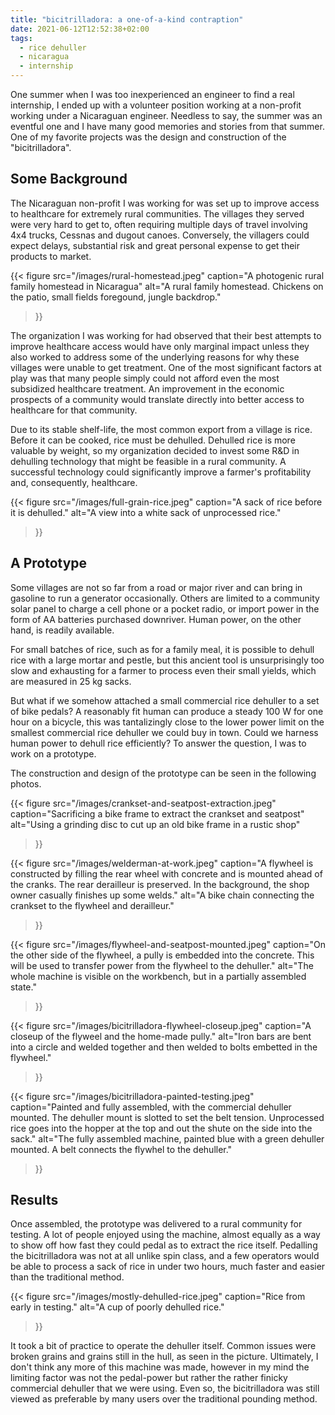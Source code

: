 ```yaml
---
title: "bicitrilladora: a one-of-a-kind contraption"
date: 2021-06-12T12:52:38+02:00
tags:
  - rice dehuller
  - nicaragua
  - internship
---
```


One summer when I was too inexperienced an engineer to find a real internship,
I ended up with a volunteer position working at a non-profit working under a
Nicaraguan engineer. Needless to say, the summer was an eventful one and I
have many good memories and stories from that summer. One of my favorite
projects was the design and construction of the "bicitrilladora".

## Some Background

The Nicaraguan non-profit I was working for was set up to improve access to
healthcare for extremely rural communities. The villages they served were very
hard to get to, often requiring multiple days of travel involving 4x4 trucks,
Cessnas and dugout canoes. Conversely, the villagers could expect delays,
substantial risk and great personal expense to get their products to market.

{{< figure
    src="/images/rural-homestead.jpeg"
    caption="A photogenic rural family homestead in Nicaragua"
    alt="A rural family homestead. Chickens on the patio, small fields foregound, jungle backdrop."
>}}

The organization I was working for had observed that their best attempts to
improve healthcare access would have only marginal impact unless they also
worked to address some of the underlying reasons for why these villages were
unable to get treatment. One of the most significant factors at play was that
many people simply could not afford even the most subsidized healthcare
treatment. An improvement in the economic prospects of a community would
translate directly into better access to healthcare for that community.

Due to its stable shelf-life, the most common export from a village is rice.
Before it can be cooked, rice must be dehulled. Dehulled rice is more
valuable by weight, so my organization decided to invest some R&D in dehulling
technology that might be feasible in a rural community. A successful technology
could significantly improve a farmer's profitability and, consequently,
healthcare.

{{< figure
    src="/images/full-grain-rice.jpeg"
    caption="A sack of rice before it is dehulled."
    alt="A view into a white sack of unprocessed rice."
>}}

## A Prototype

Some villages are not so far from a road or major river and can bring in
gasoline to run a generator occasionally. Others are limited to a community
solar panel to charge a cell phone or a pocket radio, or import power in the
form of AA batteries purchased downriver. Human power, on the other hand, is
readily available.

For small batches of rice, such as for a family meal, it is possible to dehull
rice with a large mortar and pestle, but this ancient tool is unsurprisingly
too slow and exhausting for a farmer to process even their small yields, which
are measured in 25 kg sacks.

But what if we somehow attached a small commercial rice dehuller to a set of
bike pedals? A reasonably fit human can produce a steady 100 W for one hour on
a bicycle, this was tantalizingly close to the lower power limit on the smallest
commercial rice dehuller we could buy in town. Could we harness human power to
dehull rice efficiently? To answer the question, I was to work on a prototype.

The construction and design of the prototype can be seen in the following photos.


{{< figure
    src="/images/crankset-and-seatpost-extraction.jpeg"
    caption="Sacrificing a bike frame to extract the crankset and seatpost"
    alt="Using a grinding disc to cut up an old bike frame in a rustic shop"
>}}

{{< figure
    src="/images/welderman-at-work.jpeg"
    caption="A flywheel is constructed by filling the rear wheel with concrete and is mounted ahead of the cranks. The rear derailleur is preserved. In the background, the shop owner casually finishes up some welds."
    alt="A bike chain connecting the crankset to the flywheel and derailleur."
>}}

{{< figure
    src="/images/flywheel-and-seatpost-mounted.jpeg"
    caption="On the other side of the flywheel, a pully is embedded into the concrete. This will be used to transfer power from the flywheel to the dehuller."
    alt="The whole machine is visible on the workbench, but in a partially assembled state."
>}}

{{< figure
    src="/images/bicitrilladora-flywheel-closeup.jpeg"
    caption="A closeup of the flyweel and the home-made pully."
    alt="Iron bars are bent into a circle and welded together and then welded to bolts embetted in the flywheel."
>}}

{{< figure
    src="/images/bicitrilladora-painted-testing.jpeg"
    caption="Painted and fully assembled, with the commercial dehuller mounted. The dehuller mount is slotted to set the belt tension. Unprocessed rice goes into the hopper at the top and out the shute on the side into the sack."
    alt="The fully assembled machine, painted blue with a green dehuller mounted. A belt connects the flywhel to the dehuller."
>}}

##  Results

Once assembled, the prototype was delivered to a rural community for testing. A
lot of people enjoyed using the machine, almost equally as a way to show off
how fast they could pedal as to extract the rice itself. Pedalling the
bicitrilladora was not at all unlike spin class, and a few operators would be
able to process a sack of rice in under two hours, much faster and easier than
the traditional method. 

{{< figure
    src="/images/mostly-dehulled-rice.jpeg"
    caption="Rice from early in testing."
    alt="A cup of poorly dehulled rice."
>}}

It took a bit of practice to operate the dehuller itself. Common issues were
broken grains and grains still in the hull, as seen in the picture. Ultimately,
I don't think any more of this machine was made, however in my mind the
limiting factor was not the pedal-power but rather the rather finicky commercial
dehuller that we were using. Even so, the bicitrilladora was still viewed as
preferable by many users over the traditional pounding method.
